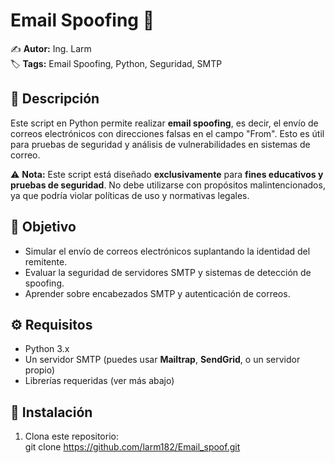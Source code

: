 # Email Spoofing 🚀  

✍️ **Autor:** Ing. Larm  
🏷️ **Tags:** Email Spoofing, Python, Seguridad, SMTP  

## 📖 Descripción  

Este script en Python permite realizar **email spoofing**, es decir, el envío de correos electrónicos con direcciones falsas en el campo "From". Esto es útil para pruebas de seguridad y análisis de vulnerabilidades en sistemas de correo.  

⚠️ **Nota:** Este script está diseñado **exclusivamente** para **fines educativos y pruebas de seguridad**. No debe utilizarse con propósitos malintencionados, ya que podría violar políticas de uso y normativas legales.  

## 🎯 Objetivo  

- Simular el envío de correos electrónicos suplantando la identidad del remitente.  
- Evaluar la seguridad de servidores SMTP y sistemas de detección de spoofing.  
- Aprender sobre encabezados SMTP y autenticación de correos.  

## ⚙️ Requisitos  

- Python 3.x  
- Un servidor SMTP (puedes usar **Mailtrap**, **SendGrid**, o un servidor propio)  
- Librerías requeridas (ver más abajo)  

## 🚀 Instalación  

1. Clona este repositorio:  
   git clone https://github.com/larm182/Email_spoof.git
